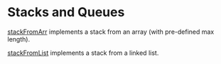 # Stacks and Queues

[stackFromArr](./stack/stackFromArr.cpp) implements a stack from an array (with pre-defined max length).

[stackFromList](./stack/stackFromList) implements a stack from a linked list.

